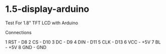 # 1.5-display-arduino
Test For 1.8" TFT LCD with Arduino


Connections

1 RST - D8
2 CS  - D10
3 DC  - D9
4 DIN - D11
5 CLK - D13
6 VCC - +5V
7 BL  - +5V
8 GND - GND
